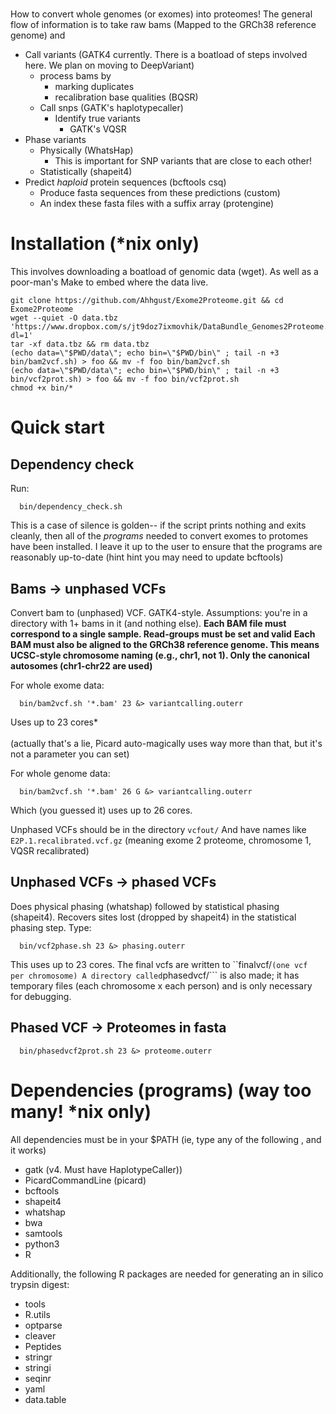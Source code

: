 #

How to convert whole genomes (or exomes) into proteomes!
The general flow of information is to take raw bams (Mapped to the GRCh38 reference genome) and
* Call variants (GATK4 currently. There is a boatload of steps involved here. We plan on moving to DeepVariant)
  * process bams by
    * marking duplicates
    * recalibration base qualities (BQSR)
  * Call snps (GATK's haplotypecaller)
    * Identify true variants
      * GATK's VQSR
* Phase variants
  * Physically (WhatsHap)
    * This is important for SNP variants that are close to each other!
  * Statistically (shapeit4)
* Predict *haploid* protein sequences (bcftools csq)
  * Produce fasta sequences from these predictions (custom)
  * An index these fasta files with a suffix array (protengine)


# Installation (*nix only)
This involves downloading a boatload of genomic data (wget).
As well as a poor-man's Make to embed where the data live.
```
git clone https://github.com/Ahhgust/Exome2Proteome.git && cd Exome2Proteome
wget --quiet -O data.tbz 'https://www.dropbox.com/s/jt9doz7ixmovhik/DataBundle_Genomes2Proteome.tbz?dl=1'
tar -xf data.tbz && rm data.tbz
(echo data=\"$PWD/data\"; echo bin=\"$PWD/bin\" ; tail -n +3 bin/bam2vcf.sh) > foo && mv -f foo bin/bam2vcf.sh
(echo data=\"$PWD/data\"; echo bin=\"$PWD/bin\" ; tail -n +3 bin/vcf2prot.sh) > foo && mv -f foo bin/vcf2prot.sh
chmod +x bin/*
```

# Quick start

## Dependency check
Run:
```
  bin/dependency_check.sh
```
This is a case of silence is golden-- if the script prints nothing and exits cleanly, then all of the *programs* needed to convert exomes to protomes have been installed.
I leave it up to the user to ensure that the programs are reasonably up-to-date (hint hint you may need to update bcftools)

## Bams -> unphased VCFs
Convert bam to (unphased) VCF. GATK4-style.
Assumptions: you're in a directory with 1+ bams in it (and nothing else).
**Each BAM file must correspond to a single sample. Read-groups must be set and valid**
**Each BAM must also be aligned to the GRCh38 reference genome. This means UCSC-style chromosome naming (e.g., chr1, not 1). Only the canonical autosomes (chr1-chr22 are used)**

For whole exome data:
```
  bin/bam2vcf.sh '*.bam' 23 &> variantcalling.outerr 
```
Uses up to 23 cores*
<br>
<br>
(actually that's a lie, Picard auto-magically uses way more than that, but it's not a parameter you can set)

For whole genome data:
```
  bin/bam2vcf.sh '*.bam' 26 G &> variantcalling.outerr 
```
Which (you guessed it) uses up to 26 cores.

Unphased VCFs should be in the directory ```vcfout/```
And have names like ```E2P.1.recalibrated.vcf.gz```
(meaning exome 2 proteome, chromosome 1, VQSR recalibrated)

## Unphased VCFs -> phased VCFs
Does physical phasing (whatshap) followed by statistical phasing (shapeit4). Recovers sites lost (dropped by shapeit4) in the statistical phasing step.
Type:
```
  bin/vcf2phase.sh 23 &> phasing.outerr 
```
This uses up to 23 cores. The final vcfs are written to ``finalvcf/``` (one vcf per chromosome)
A directory called ```phasedvcf/``` is also made; it has temporary files (each chromosome x each person) and is only necessary for debugging.

## Phased VCF -> Proteomes in fasta

```
  bin/phasedvcf2prot.sh 23 &> proteome.outerr 
```


# Dependencies (programs) (way too many! *nix only)

All dependencies must be in your $PATH (ie, type any of the following , and it works)

* gatk              (v4. Must have HaplotypeCaller))
* PicardCommandLine (picard)
* bcftools
* shapeit4
* whatshap
* bwa
* samtools
* python3
* R

Additionally, the following R packages are needed for generating an in silico trypsin digest:
* tools
* R.utils
* optparse
* cleaver
* Peptides
* stringr
* stringi
* seqinr
* yaml
* data.table



